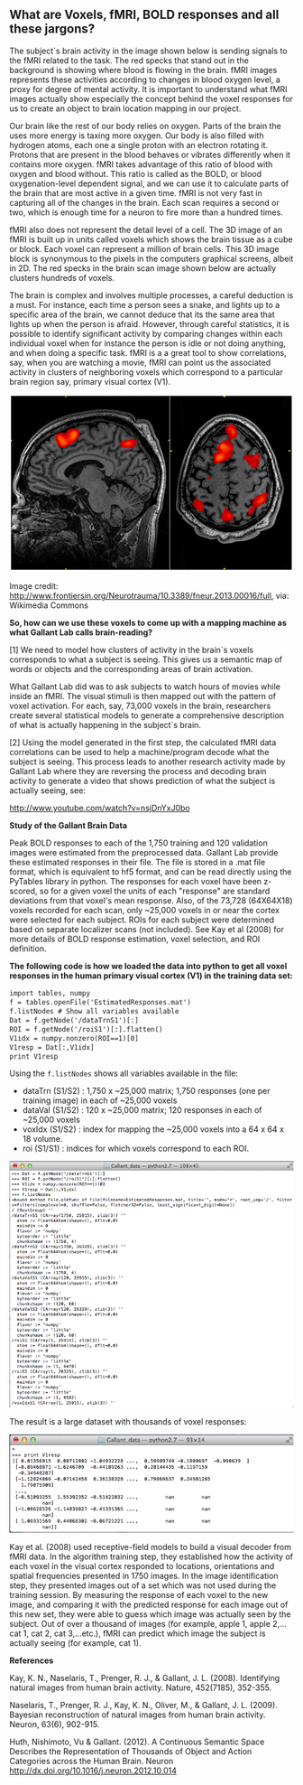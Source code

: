 ## What are Voxels, fMRI, BOLD responses and all these jargons?

The subject`s brain activity in the image shown below is sending signals to the fMRI related to the task. The red specks that stand out in the background is showing where blood is flowing in the brain. fMRI images represents these activities according to changes in blood oxygen level, a proxy for degree of mental activity. It is important to understand what fMRI images actually show especially the concept behind the voxel responses for us to create an object to brain location mapping in our project.

Our brain like the rest of our body relies on oxygen. Parts of the brain the uses more energy is taxing more oxygen. Our body is also filled with hydrogen atoms, each one a single proton with an electron rotating it. Protons that are present in the blood behaves or vibrates differently when it contains more oxygen. fMRI takes advantage of this ratio of blood with oxygen and blood without. This ratio is called as the BOLD, or blood oxygenation-level dependent signal, and we can use it to calculate parts of the brain that are most active in a given time. fMRI is not very fast in capturing all of the changes in the brain. Each scan requires a second or two, which is enough time for a neuron to fire more than a hundred times. 

fMRI also does not represent the detail level of a cell. The 3D image of an fMRI is built up in units called voxels which shows the brain tissue as a cube or block.  Each voxel can represent a million of brain cells. This 3D image block is synonymous to the pixels in the computers graphical screens, albeit in 2D. The red specks in the brain scan image shown below are actually clusters hundreds of voxels.

The brain is complex and involves multiple processes, a careful deduction is a must. For instance, each time a person sees a snake, and lights up to a specific area of the brain, we cannot deduce that its the same area that lights up when the person is afraid. However, through careful statistics, it is possible to identify significant activity by comparing changes within each individual voxel when for instance the person is idle or not doing anything, and when doing a specific task. fMRI is a a great tool to show correlations, say, when you are watching a movie, fMRI can point us the associated activity in clusters of neighboring voxels which correspond to a particular brain region say, primary visual cortex (V1). 


![fMRI Scan](../project_images/FMRI_scan_during_working_memory_tasks.jpg?raw=true "fMRI Scan")

Image credit: http://www.frontiersin.org/Neurotrauma/10.3389/fneur.2013.00016/full, via: Wikimedia Commons


**So, how can we use these voxels to come up with a mapping machine as what Gallant Lab calls brain-reading?** 


[1]  We need to model how clusters of activity in the brain`s voxels corresponds to what a subject is seeing. This gives us a semantic map of words or objects and the corresponding areas of brain activation.

What Gallant Lab did was to ask subjects to watch hours of movies while inside an fMRI. The visual stimuli is then mapped out with the pattern of voxel activation. For each, say, 73,000 voxels in the brain, researchers create several statistical models to generate a comprehensive description of what is actually happening in the subject`s brain. 

[2]  Using the model generated in the first step, the calculated fMRI data correlations can be used to help a machine/program decode what the subject is seeing. This process leads to another research activity made by Gallant Lab where they are reversing the process and decoding brain activity to generate a video that shows prediction of what the subject is actually seeing, see:

http://www.youtube.com/watch?v=nsjDnYxJ0bo

**Study of the Gallant Brain Data**

Peak BOLD responses to each of the 1,750 training and 120 validation images were estimated from the preprocessed data. Gallant Lab provide these estimated responses in their file. The file is stored in a .mat file format, which is equivalent to hf5 format, and can be read directly using the PyTables library in python. The responses for each voxel have been z-scored, so for a given voxel the units of each "response" are standard deviations from that voxel's mean response. Also, of the 73,728 (64X64X18) voxels recorded for each scan, only ~25,000 voxels in or near the cortex were selected for each subject. ROIs for each subject were determined based on separate localizer scans (not included). See Kay et al (2008) for more details of BOLD response estimation, voxel selection, and ROI definition.


**The following code is how we loaded the data into python to get all voxel responses in the human primary visual cortex (V1) in the training data set:**

```
import tables, numpy
f = tables.openFile('EstimatedResponses.mat')
f.listNodes # Show all variables available
Dat = f.getNode('/dataTrnS1')[:]
ROI = f.getNode('/roiS1')[:].flatten()
V1idx = numpy.nonzero(ROI==1)[0]
V1resp = Dat[:,V1idx]
print V1resp
```

Using the `f.listNodes` shows all variables available in the file:

- dataTrn (S1/S2) : 1,750 x ~25,000 matrix; 1,750 responses (one per training image) in each
of ~25,000 voxels
- dataVal (S1/S2) : 120 x ~25,000 matrix; 120 responses in each of ~25,000 voxels
- voxIdx (S1/S2) : index for mapping the ~25,000 voxels into a 64 x 64 x 18 volume.
- roi (S1/S1) : indices for which voxels correspond to each ROI.


![fMRI V1 Voxels](../project_images/Gallant_data_python.png?raw=true "fMRI V1 Voxels")

The result is a large dataset with thousands of voxel responses:

![fMRI V1 Voxels](../project_images/Gallant_data_print_V1_voxels.png?raw=true "fMRI V1 Voxels")


Kay et al. (2008) used receptive-field models to build a visual decoder from fMRI data. In the algorithm training step, they established how the activity of each voxel in the visual cortex responded to locations, orientations and spatial frequencies presented in 1750 images. In the image identification step, they presented images out of a set which was not used during the training session. By measuring the response of each voxel to the new image, and comparing it with the predicted response for each image out of this new set, they were able to guess which image was actually seen by the subject. Out of over a thousand of images (for example, apple 1, apple 2,... cat 1, cat 2, cat 3,...etc.), fMRI can predict which image the subject is actually seeing (for example, cat 1). 

**References**

Kay, K. N., Naselaris, T., Prenger, R. J., & Gallant, J. L. (2008). Identifying natural images
from human brain activity. Nature, 452(7185), 352-355.

Naselaris, T., Prenger, R. J., Kay, K. N., Oliver, M., & Gallant, J. L. (2009). Bayesian
reconstruction of natural images from human brain activity. Neuron, 63(6), 902-915.

Huth, Nishimoto, Vu & Gallant. (2012). A Continuous Semantic Space Describes the Representation of Thousands of Object and Action Categories across the Human Brain. Neuron http://dx.doi.org/10.1016/j.neuron.2012.10.014

